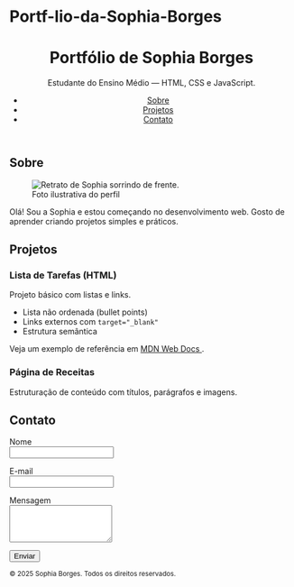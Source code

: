 # Portf-lio-da-Sophia-Borges<!doctype html>
<html lang="pt-BR">
<head>
<meta charset="utf-8">
<meta name="viewport" content="width=device-width, initial-scale=1">
<title>Portfólio de Sophia Borges</title>
<meta name="description" content="Portfólio simples feito em HTML puro.">
</head>
<body>
<!-- Conteúdo vem a seguir -->
</body>
</html>
<header>

<h1>Portfólio de Sophia Borges</h1>
<p>Estudante do Ensino Médio — HTML, CSS e JavaScript.</p>
<nav aria-label="Navegação principal">
<ul>
<li><a href="#sobre">Sobre</a></li>
<li><a href="#projetos">Projetos</a></li>
<li><a href="#contato">Contato</a></li>
</ul>
</nav>
</header>
<main>
<section id="sobre">
<h2>Sobre</h2>
<figure>
<img src="https://via.placeholder.com/240" alt="Retrato de Sophia sorrindo
de frente.">
<figcaption>Foto ilustrativa do perfil</figcaption>
</figure>
<p>
Olá! Sou a Sophia e estou começando no desenvolvimento web.
Gosto de aprender criando projetos simples e práticos.
</p>
</section>
<section id="projetos">
<h2>Projetos</h2>
<article>
<h3>Lista de Tarefas (HTML)</h3>
<p>Projeto básico com listas e links.</p>

<ul>
<li>Lista não ordenada (bullet points)</li>
<li>Links externos com <code>target="_blank"</code></li>
<li>Estrutura semântica</li>
</ul>
<p>
Veja um exemplo de referência em
<a href="https://developer.mozilla.org/pt-BR/docs/Web/HTML"
target="_blank" rel="noopener">
MDN Web Docs
</a>.
</p>
</article>
<article>
<h3>Página de Receitas</h3>
<p>Estruturação de conteúdo com títulos, parágrafos e imagens.</p>
</article>
</section>
<section id="contato">
<h2>Contato</h2>
<form action="#" method="post">
<p>
<label for="nome">Nome</label><br>
<input id="nome" name="nome" type="text" required>
</p>
<p>
<label for="email">E-mail</label><br>
<input id="email" name="email" type="email" required>
</p>
<p>
<label for="mensagem">Mensagem</label><br>
<textarea id="mensagem" name="mensagem" rows="4"
required></textarea>
</p>
<p>
<button type="submit">Enviar</button>
</p>
</form>
</section>
</main>
<footer>
<small>&copy; 2025 Sophia Borges. Todos os direitos reservados.</small>
</footer>
